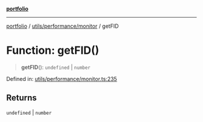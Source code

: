 [**portfolio**](../../../../README.md)

***

[portfolio](../../../../modules.md) / [utils/performance/monitor](../README.md) / getFID

# Function: getFID()

> **getFID**(): `undefined` \| `number`

Defined in: [utils/performance/monitor.ts:235](https://github.com/tnorlund/Portfolio/blob/9f107d06807c9c891278b4d03f0459fa13572ed6/portfolio/utils/performance/monitor.ts#L235)

## Returns

`undefined` \| `number`
